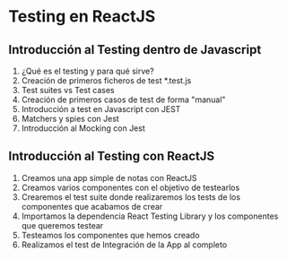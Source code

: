 # Testing en ReactJS

## Introducción al Testing dentro de Javascript
1. ¿Qué es el testing y para qué sirve?
2. Creación de primeros ficheros de test *.test.js
3. Test suites vs Test cases
4. Creación de primeros casos de test de forma "manual"
5. Introducción a test en Javascript con JEST
6. Matchers y spies con Jest
7. Introducción al Mocking con Jest

## Introducción al Testing con ReactJS
1. Creamos una app simple de notas con ReactJS
2. Creamos varios componentes con el objetivo de testearlos
3. Crearemos el test suite donde realizaremos los tests de los componentes que acabamos de crear
4. Importamos la dependencia React Testing Library y los componentes que queremos testear
5. Testeamos los componentes que hemos creado
6. Realizamos el test de Integración de la App al completo

